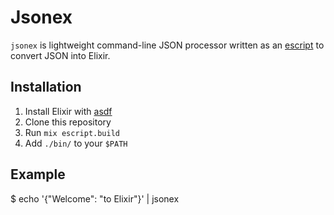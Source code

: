 # Jsonex
`jsonex` is lightweight command-line JSON processor written as an [escript](https://hexdocs.pm/mix/master/Mix.Tasks.Escript.Build.html) to convert JSON into Elixir.

## Installation

1. Install Elixir with [asdf](https://github.com/asdf-vm/asdf-elixir)
2. Clone this repository
3. Run `mix escript.build`
4. Add `./bin/` to your `$PATH`

## Example

$ echo '{"Welcome": "to Elixir"}' | jsonex 